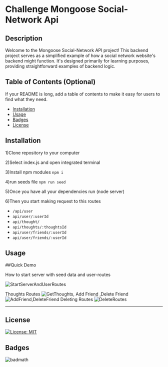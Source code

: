 # Challenge Mongoose Social-Network Api

## Description

Welcome to the Mongoose Social-Network API project! This backend project serves as a simplified example of how a social network website's backend might function. It's designed primarily for learning purposes, providing straightforward examples of backend logic.

## Table of Contents (Optional)

If your README is long, add a table of contents to make it easy for users to find what they need.

- [Installation](#installation)
- [Usage](#usage)
- [Badges](#badges)
- [License](#license)

## Installation

1)Clone repository to your computer

2)Select index.js and open integrated terminal

3)Install npm modules `npm i`

4)run seeds file `npm run seed`

5)Once you have all your dependencies run (node server)

6)Then you start making request to this routes

- `/api/user`
- `api/user/:userId`
- `api/thought/`
- `api/thoughts/:thoughtsId`
- `api/user/friends/:userId`
- `api/user/friends/:userId`

## Usage

##Quick Demo

How to start server with seed data and user-routes

![StartServerAndUserRoutes](./assests/User-routes.gif)

Thoughts Routes
![GetThoughts](./assests/Thoughts-routes.gif),
Add Friend ,Delete Friend
![AddFriend,DeleteFriend](./assests/friends-routes.gif)
Deleting Routes
![DeleteRoutes](./assests/Delete-routes.gif)

---

## License

[![License: MIT](https://img.shields.io/badge/License-MIT-yellow.svg)](./LICENSE)

## Badges

![badmath](https://img.shields.io/github/languages/top/lernantino/badmath)
